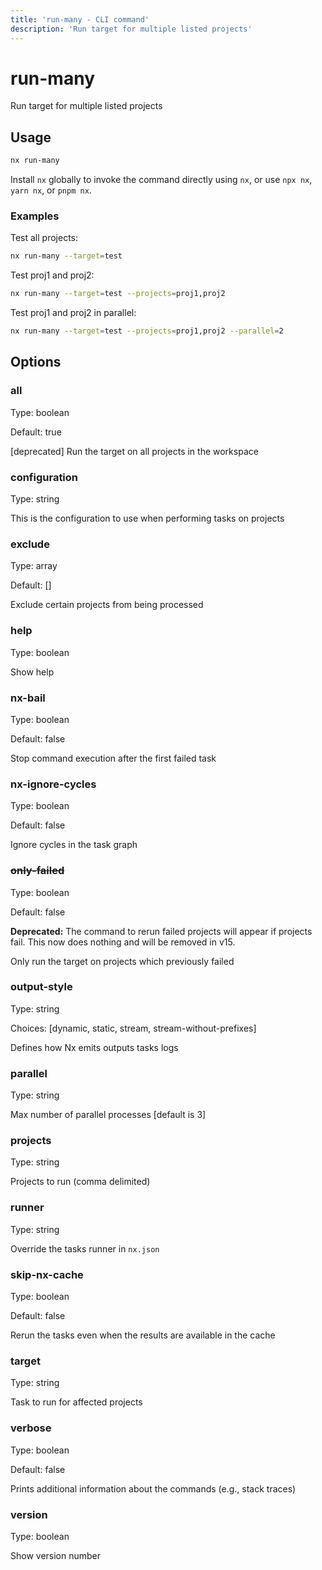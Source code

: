 ```yaml
---
title: 'run-many - CLI command'
description: 'Run target for multiple listed projects'
---
```


# run-many

Run target for multiple listed projects

## Usage

```bash
nx run-many
```

Install `nx` globally to invoke the command directly using `nx`, or use `npx nx`, `yarn nx`, or `pnpm nx`.

### Examples

Test all projects:

```bash
nx run-many --target=test
```

Test proj1 and proj2:

```bash
nx run-many --target=test --projects=proj1,proj2
```

Test proj1 and proj2 in parallel:

```bash
nx run-many --target=test --projects=proj1,proj2 --parallel=2
```

## Options

### all

Type: boolean

Default: true

[deprecated] Run the target on all projects in the workspace

### configuration

Type: string

This is the configuration to use when performing tasks on projects

### exclude

Type: array

Default: []

Exclude certain projects from being processed

### help

Type: boolean

Show help

### nx-bail

Type: boolean

Default: false

Stop command execution after the first failed task

### nx-ignore-cycles

Type: boolean

Default: false

Ignore cycles in the task graph

### ~~only-failed~~

Type: boolean

Default: false

**Deprecated:** The command to rerun failed projects will appear if projects fail. This now does nothing and will be removed in v15.

Only run the target on projects which previously failed

### output-style

Type: string

Choices: [dynamic, static, stream, stream-without-prefixes]

Defines how Nx emits outputs tasks logs

### parallel

Type: string

Max number of parallel processes [default is 3]

### projects

Type: string

Projects to run (comma delimited)

### runner

Type: string

Override the tasks runner in `nx.json`

### skip-nx-cache

Type: boolean

Default: false

Rerun the tasks even when the results are available in the cache

### target

Type: string

Task to run for affected projects

### verbose

Type: boolean

Default: false

Prints additional information about the commands (e.g., stack traces)

### version

Type: boolean

Show version number
